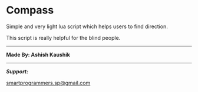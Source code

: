 # Compass

Simple and very light lua script which helps users to find direction.

This script is really helpful for the blind people.
<hr>
<b>Made By: Ashish Kaushik</b>
<hr>
<b><i>Support:</i></b>

smartprogrammers.sp@gmail.com
